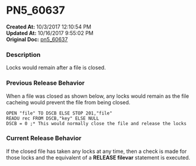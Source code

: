 # PN5_60637

**Created At:** 10/3/2017 12:10:54 PM  
**Updated At:** 10/16/2017 9:55:02 PM  
**Original Doc:** [pn5_60637](https://docs.jbase.com/36526-5-6-2-release-notes/pn5_60637)  


### Description

Locks would remain after a file is closed.



### Previous Release Behavior

When a file was closed as shown below, any locks would remain as the file cacheing would prevent the file from being closed.

```
OPEN "file" TO DSCB ELSE STOP 201,"file"
READU rec FROM DSCB,"key" ELSE NULL
DSCB = 0 ;* This would normally close the file and release the locks
```



### Current Release Behavior

If the closed file has taken any locks at any time, then a check is made for those locks and the equivalent of a **RELEASE filevar** statement is executed.
